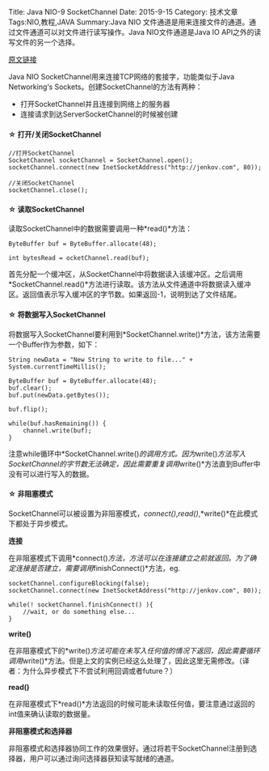 Title: Java NIO-9  SocketChannel
Date: 2015-9-15 
Category: 技术文章
Tags:NIO,教程,JAVA
Summary:Java NIO 文件通道是用来连接文件的通道。通过文件通道可以对文件进行读写操作。Java NIO文件通道是Java IO API之外的读写文件的另一个选择。

<a href=http://tutorials.jenkov.com/java-nio/socketchannel.html>原文链接</a>

Java NIO SocketChannel用来连接TCP网络的套接字，功能类似于Java Networking‘s Sockets。创建SocketChannel的方法有两种：

+	打开SocketChannel并且连接到网络上的服务器
+	连接请求到达ServerSocketChannel的时候被创建


<h4>&#9734;&nbsp;打开/关闭SocketChannel</h4>


	//打开SocketChannel
	SocketChannel socketChannel = SocketChannel.open();
	socketChannel.connect(new InetSocketAddress("http://jenkov.com", 80));
    
    //关闭SocketChannel
    socketChannel.close();   


<h4>&#9734;&nbsp;读取SocketChannel</h4>

读取SocketChannel中的数据需要调用一种*read()*方法：

	ByteBuffer buf = ByteBuffer.allocate(48);

	int bytesRead = ocketChannel.read(buf);
    
首先分配一个缓冲区，从SocketChannel中将数据读入该缓冲区。之后调用*SocketChannel.read()*方法进行读取。该方法从文件通道中将数据读入缓冲区。返回值表示写入缓冲区的字节数。如果返回-1，说明到达了文件结尾。

<h4>&#9734;&nbsp;将数据写入SocketChannel</h4>

将数据写入SocketChannel要利用到*SocketChannel.write()*方法，该方法需要一个Buffer作为参数，如下：

```
String newData = "New String to write to file..." + System.currentTimeMillis();

ByteBuffer buf = ByteBuffer.allocate(48);
buf.clear();
buf.put(newData.getBytes());

buf.flip();

while(buf.hasRemaining()) {
    channel.write(buf);
}

```

注意while循环中*SocketChannel.write()*的调用方式。因为*write()*方法写入SocketChannel的字节数无法确定，因此需要重复调用*write()*方法直到Buffer中没有可以进行写入的数据。

<h4>&#9734;&nbsp;非阻塞模式</h4>

SocketChannel可以被设置为非阻塞模式，*connect()*,*read()*,*write()*在此模式下都处于异步模式。

**连接**

在非阻塞模式下调用*connect()*方法，方法可以在连接建立之前就返回。为了确定连接是否建立，需要调用*finishConnect()*方法，eg.

```
socketChannel.configureBlocking(false);
socketChannel.connect(new InetSocketAddress("http://jenkov.com", 80));

while(! socketChannel.finishConnect() ){
    //wait, or do something else...    
}
```

**write()**

在非阻塞模式下的*write()*方法可能在未写入任何值的情况下返回，因此需要循环调用*write()*方法。但是上文的实例已经这么处理了，因此这里无需修改。（译者：为什么异步模式下不尝试利用回调或者future？）

**read()**

在非阻塞模式下*read()*方法返回的时候可能未读取任何值，要注意通过返回的int值来确认读取的数据量。

**非阻塞模式和选择器**

非阻塞模式和选择器协同工作的效果很好。通过将若干SocketChannel注册到选择器，用户可以通过询问选择器获知读写就绪的通道。













